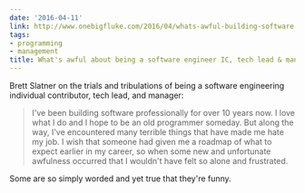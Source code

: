 ```yaml
---
date: '2016-04-11'
link: http://www.onebigfluke.com/2016/04/whats-awful-building-software.html?m=1
tags:
- programming
- management
title: What's awful about being a software engineer IC, tech lead & manager
---
```


Brett Slatner on the trials and tribulations of being a software engineering individual contributor, tech lead, and manager:

>I've been building software professionally for over 10 years now. I love what I do and I hope to be an old programmer someday. But along the way, I've encountered many terrible things that have made me hate my job. I wish that someone had given me a roadmap of what to expect earlier in my career, so when some new and unfortunate awfulness occurred that I wouldn't have felt so alone and frustrated.

Some are so simply worded and yet true that they're funny.
